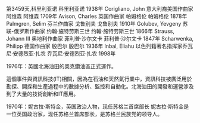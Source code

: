 第3459天,科里利亚诺
科里利亚诺 1938年
Corigliano, John 意大利裔美国作曲家
阿维森
阿维森 1709年
Avison, Charles 英国作曲家
帕姆格伦
帕姆格伦 1878年
Palmgren, Selim 芬兰作曲家
戈鲁别夫
戈鲁别夫 1910年
Golubev, Yevgeny 苏联-俄罗斯作曲家
约翰·施特劳斯三世
约翰·施特劳斯三世 1866年
Strauss, Johann III 奥地利作曲家
菲利普·沙尔文卡
菲利普·沙尔文卡 1847年
Scharwenka, Philipp 德国作曲家
殷巴尔
殷巴尔 1936年
Inbal, Eliahu 以色列籍著名指挥家
​乔瓦尼·安德烈亚·扎农
​乔瓦尼·安德烈亚·扎农 1998年

1976年：英國北海油田的奧克鑽油區正式運作。

這個事件與資訊科技(IT)相關，因為在石油和天然氣行業中，資訊科技被廣泛用於勘探、開採和生產過程中的數據分析、監控和自動化。北海油田的開發和運營涉及到了大量的技術創新和IT應用。

1970年：妮古拉·斯特金，英国政治人物，现任苏格兰首席部长
妮古拉·斯特金是一位英国政治家，现任苏格兰首席部长，是苏格兰民族党的领导人。